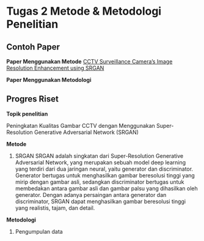 # Tugas 2 Metode & Metodologi Penelitian

## Contoh Paper

**Paper Menggunakan Metode**
[CCTV Surveillance Camera’s Image Resolution Enhancement using SRGAN](https://www.irjet.net/archives/V7/i6/IRJET-V7I6282.pdf)

**Paper Menggunakan Metodologi**


## Progres Riset

**Topik penelitian**

Peningkatan Kualitas Gambar CCTV dengan Menggunakan Super-Resolution Generative Adversarial Network (SRGAN)

**Metode**

1. SRGAN 
   SRGAN adalah singkatan dari Super-Resolution Generative Adversarial Network, yang merupakan sebuah model deep learning yang terdiri dari dua jaringan neural, yaitu generator dan discriminator. Generator bertugas untuk menghasilkan gambar beresolusi tinggi yang mirip dengan gambar asli, sedangkan discriminator bertugas untuk membedakan antara gambar asli dan gambar palsu yang dihasilkan oleh generator. Dengan adanya persaingan antara generator dan discriminator, SRGAN dapat menghasilkan gambar beresolusi tinggi yang realistis, tajam, dan detail.


**Metodologi**

1. Pengumpulan data 

